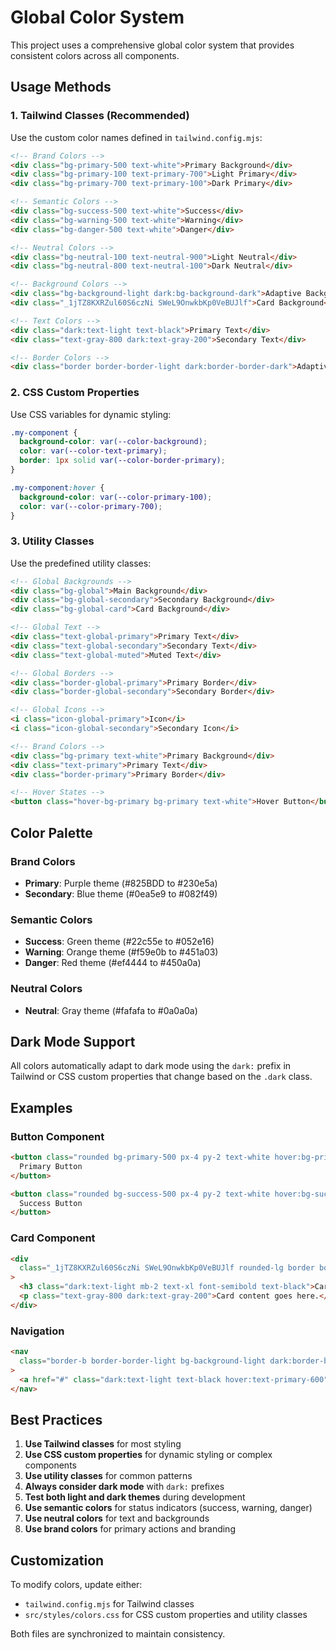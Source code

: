 # Global Color System

This project uses a comprehensive global color system that provides consistent colors across all components.

## Usage Methods

### 1. Tailwind Classes (Recommended)

Use the custom color names defined in `tailwind.config.mjs`:

```html
<!-- Brand Colors -->
<div class="bg-primary-500 text-white">Primary Background</div>
<div class="bg-primary-100 text-primary-700">Light Primary</div>
<div class="bg-primary-700 text-primary-100">Dark Primary</div>

<!-- Semantic Colors -->
<div class="bg-success-500 text-white">Success</div>
<div class="bg-warning-500 text-white">Warning</div>
<div class="bg-danger-500 text-white">Danger</div>

<!-- Neutral Colors -->
<div class="bg-neutral-100 text-neutral-900">Light Neutral</div>
<div class="bg-neutral-800 text-neutral-100">Dark Neutral</div>

<!-- Background Colors -->
<div class="bg-background-light dark:bg-background-dark">Adaptive Background</div>
<div class="_1jTZ8KXRZul60S6czNi SWeL9OnwkbKp0VeBUJlf">Card Background</div>

<!-- Text Colors -->
<div class="dark:text-light text-black">Primary Text</div>
<div class="text-gray-800 dark:text-gray-200">Secondary Text</div>

<!-- Border Colors -->
<div class="border border-border-light dark:border-border-dark">Adaptive Border</div>
```

### 2. CSS Custom Properties

Use CSS variables for dynamic styling:

```css
.my-component {
  background-color: var(--color-background);
  color: var(--color-text-primary);
  border: 1px solid var(--color-border-primary);
}

.my-component:hover {
  background-color: var(--color-primary-100);
  color: var(--color-primary-700);
}
```

### 3. Utility Classes

Use the predefined utility classes:

```html
<!-- Global Backgrounds -->
<div class="bg-global">Main Background</div>
<div class="bg-global-secondary">Secondary Background</div>
<div class="bg-global-card">Card Background</div>

<!-- Global Text -->
<div class="text-global-primary">Primary Text</div>
<div class="text-global-secondary">Secondary Text</div>
<div class="text-global-muted">Muted Text</div>

<!-- Global Borders -->
<div class="border-global-primary">Primary Border</div>
<div class="border-global-secondary">Secondary Border</div>

<!-- Global Icons -->
<i class="icon-global-primary">Icon</i>
<i class="icon-global-secondary">Secondary Icon</i>

<!-- Brand Colors -->
<div class="bg-primary text-white">Primary Background</div>
<div class="text-primary">Primary Text</div>
<div class="border-primary">Primary Border</div>

<!-- Hover States -->
<button class="hover-bg-primary bg-primary text-white">Hover Button</button>
```

## Color Palette

### Brand Colors

- **Primary**: Purple theme (#825BDD to #230e5a)
- **Secondary**: Blue theme (#0ea5e9 to #082f49)

### Semantic Colors

- **Success**: Green theme (#22c55e to #052e16)
- **Warning**: Orange theme (#f59e0b to #451a03)
- **Danger**: Red theme (#ef4444 to #450a0a)

### Neutral Colors

- **Neutral**: Gray theme (#fafafa to #0a0a0a)

## Dark Mode Support

All colors automatically adapt to dark mode using the `dark:` prefix in Tailwind or CSS custom properties that change based on the `.dark` class.

## Examples

### Button Component

```html
<button class="rounded bg-primary-500 px-4 py-2 text-white hover:bg-primary-600">
  Primary Button
</button>

<button class="rounded bg-success-500 px-4 py-2 text-white hover:bg-success-600">
  Success Button
</button>
```

### Card Component

```html
<div
  class="_1jTZ8KXRZul60S6czNi SWeL9OnwkbKp0VeBUJlf rounded-lg border border-border-light p-6 dark:border-border-dark"
>
  <h3 class="dark:text-light mb-2 text-xl font-semibold text-black">Card Title</h3>
  <p class="text-gray-800 dark:text-gray-200">Card content goes here.</p>
</div>
```

### Navigation

```html
<nav
  class="border-b border-border-light bg-background-light dark:border-border-dark dark:bg-background-dark"
>
  <a href="#" class="dark:text-light text-black hover:text-primary-600"> Navigation Link </a>
</nav>
```

## Best Practices

1. **Use Tailwind classes** for most styling
2. **Use CSS custom properties** for dynamic styling or complex components
3. **Use utility classes** for common patterns
4. **Always consider dark mode** with `dark:` prefixes
5. **Test both light and dark themes** during development
6. **Use semantic colors** for status indicators (success, warning, danger)
7. **Use neutral colors** for text and backgrounds
8. **Use brand colors** for primary actions and branding

## Customization

To modify colors, update either:

- `tailwind.config.mjs` for Tailwind classes
- `src/styles/colors.css` for CSS custom properties and utility classes

Both files are synchronized to maintain consistency.
